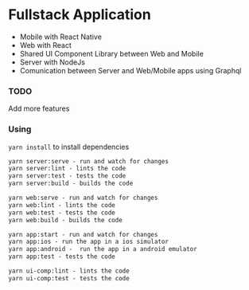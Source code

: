 # Fullstack Application

- Mobile with React Native
- Web with React
- Shared UI Component Library between Web and Mobile
- Server with NodeJs
- Comunication between Server and Web/Mobile apps using Graphql

### TODO

Add more features


### Using

`yarn install` to install dependencies

```txt
yarn server:serve - run and watch for changes
yarn server:lint - lints the code
yarn server:test - tests the code
yarn server:build - builds the code

yarn web:serve - run and watch for changes
yarn web:lint - lints the code
yarn web:test - tests the code
yarn web:build - builds the code

yarn app:start - run and watch for changes
yarn app:ios - run the app in a ios simulator
yarn app:android -  run the app in a android emulator
yarn app:test - tests the code

yarn ui-comp:lint - lints the code
yarn ui-comp:test - tests the code
```
